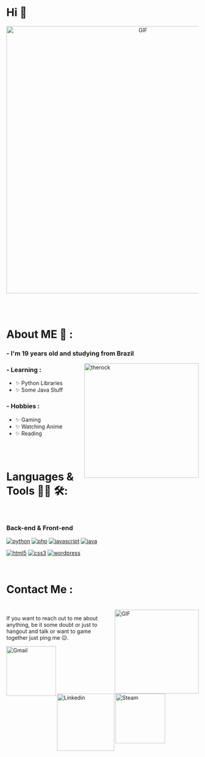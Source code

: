 # Hi 👋

<div align="center">
<img hight="300" width="700" alt="GIF" align="center" src="https://i.pinimg.com/originals/db/f5/1c/dbf51c9db7ff971646f956ac5c807d58.gif">
</div>

</br>
</br>
</br>


# About ME 💬 :

### - I'm 19 years old and studying from Brazil

<img hight="200" width="300" alt="therock" align="right" src="https://i.pinimg.com/736x/ac/9f/51/ac9f5144a0db0279f7a307dd200aca7a.jpg">

### - Learning :
- ✨ Python Libraries
- ✨ Some Java Stuff

### - Hobbies : 
- ✨ Gaming
- ✨ Watching Anime
- ✨ Reading

</br>
</br>

# Languages & Tools 👨‍💻 🛠:
</br>

<p align="center">

<h3>Back-end & Front-end</h3>
<a href="https://www.python.org/" target="_blank"><img src="https://img.shields.io/badge/Python-white.svg?style=for-the-badge&logo=python&logoColor=ffde57," alt="python"/></a>
<a href="https://php.net" target="_blank"><img src="https://img.shields.io/badge/PHP-white.svg?style=for-the-badge&logo=php&logoColor=777BB4" alt="php"/></a>
<a href="https://developer.mozilla.org/en-US/docs/Web/JavaScript" target="_blank"><img src="https://img.shields.io/badge/JavaScript-white.svg?style=for-the-badge&logo=javascript&logoColor=#F7DF1E" alt="javascript"/></a>
<a href="https://www.oracle.com/java/" target="_blank"><img src="https://img.shields.io/badge/java-white.svg?style=for-the-badge&logo=openjdk&logoColor=black" alt="java"/></a>

<a href="https://html.spec.whatwg.org/multipage/" target="_blank"><img src="https://img.shields.io/badge/-HTML-white?logo=html5&style=for-the-badge" alt="html5"/></a>
<a href="https://www.w3.org/Style/CSS" target="_blank"><img src="https://img.shields.io/badge/-CSS-white?logo=css3&logoColor=1572B6&style=for-the-badge" alt="css3"/></a>
<a href="https://wordpress.com/" target="_blank"><img src="https://img.shields.io/badge/-wordpress-white?logo=wordpress&logoColor=21759B&style=for-the-badge" alt="wordpress"/></a>

</br>

# Contact Me :

<p>
 </br>


<img hight="320" width="220" align="right" alt="GIF" src="https://i.pinimg.com/1200x/8c/88/1c/8c881c5a3490c66cf580103297d549a3.jpg">


If you want to reach out to me about anything, be it some doubt or just to hangout and talk or want to game together just ping me 😉.

<a href="mailto:djcnunb@gmail.com">
 <img align="left" alt="Gmail" width="130" hight="100" src="https://github.com/Xx-Ashutosh-xX/Xx-Ashutosh-xX/blob/master/assets/icons/gmail.png" />
</a>
<a href="https://www.linkedin.com/in/djcn/">
  <img align="left" alt="Linkedin" width="150" hight="100" src="https://github.com/Xx-Ashutosh-xX/Xx-Ashutosh-xX/blob/master/assets/icons/linkedin.png" />
</br>
</br>
</br>
</a>
<a href="https://steamcommunity.com/profiles/76561198988460368/">
  <img align="left" alt="Steam" width="130" hight="100" src="https://github.com/Xx-Ashutosh-xX/Xx-Ashutosh-xX/blob/master/assets/icons/steam.png" />
</a>
 </p>
 

</br>
</br>
</br>
</br>
</br>
</br>
